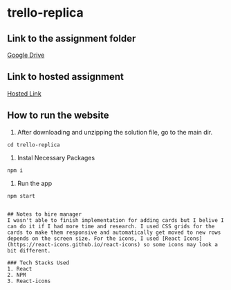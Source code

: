 # trello-replica

## Link to the assignment folder
[Google Drive](https://drive.google.com/drive/folders/1XhwasvJPw3C4lBv2vChJj8XfcHLcxj-0?usp=sharing)

## Link to hosted assignment
[Hosted Link](https://truefoundry-assignment.netlify.app/)

## How to run the website
1. After downloading and unzipping the solution file, go to the main dir.
```
cd trello-replica
```

1. Instal Necessary Packages
```
npm i
```

1. Run the app
```
npm start


## Notes to hire manager 
I wasn't able to finish implementation for adding cards but I belive I can do it if I had more time and research. I used CSS grids for the cards to make them responsive and automatically get moved to new rows depends on the screen size. For the icons, I used [React Icons](https://react-icons.github.io/react-icons) so some icons may look a bit different.

### Tech Stacks Used
1. React
2. NPM
3. React-icons
